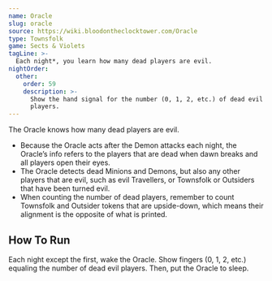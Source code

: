 ```yaml
---
name: Oracle
slug: oracle
source: https://wiki.bloodontheclocktower.com/Oracle
type: Townsfolk
game: Sects & Violets
tagLine: >-
  Each night*, you learn how many dead players are evil.
nightOrder:
  other:
    order: 59
    description: >-
      Show the hand signal for the number (0, 1, 2, etc.) of dead evil
      players.
---
```


The Oracle knows how many dead players are evil.

- Because the Oracle acts after the Demon attacks each night, the
  Oracle’s info refers to the players that are dead when dawn breaks and
  all players open their eyes.
- The Oracle detects dead Minions and Demons, but also any other players
  that are evil, such as evil Travellers, or Townsfolk or Outsiders that
  have been turned evil.
- When counting the number of dead players, remember to count Townsfolk
  and Outsider tokens that are upside-down, which means their alignment
  is the opposite of what is printed.

## How To Run

Each night except the first, wake the Oracle. Show fingers (0, 1, 2,
etc.) equaling the number of dead evil players. Then, put the Oracle to
sleep.
